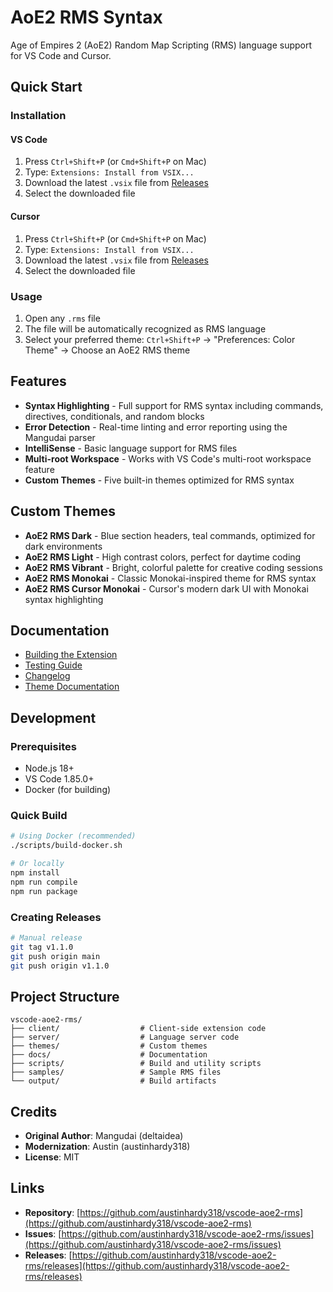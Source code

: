 # AoE2 RMS Syntax

Age of Empires 2 (AoE2) Random Map Scripting (RMS) language support for VS Code and Cursor.

## Quick Start

### Installation

#### VS Code

1. Press `Ctrl+Shift+P` (or `Cmd+Shift+P` on Mac)
2. Type: `Extensions: Install from VSIX...`
3. Download the latest `.vsix` file from [Releases](https://github.com/austinhardy318/vscode-aoe2-rms/releases)
4. Select the downloaded file

#### Cursor

1. Press `Ctrl+Shift+P` (or `Cmd+Shift+P` on Mac)
2. Type: `Extensions: Install from VSIX...`
3. Download the latest `.vsix` file from [Releases](https://github.com/austinhardy318/vscode-aoe2-rms/releases)
4. Select the downloaded file

### Usage

1. Open any `.rms` file
2. The file will be automatically recognized as RMS language
3. Select your preferred theme: `Ctrl+Shift+P` → "Preferences: Color Theme" → Choose an AoE2 RMS theme

## Features

- **Syntax Highlighting** - Full support for RMS syntax including commands, directives, conditionals, and random blocks
- **Error Detection** - Real-time linting and error reporting using the Mangudai parser
- **IntelliSense** - Basic language support for RMS files
- **Multi-root Workspace** - Works with VS Code's multi-root workspace feature
- **Custom Themes** - Five built-in themes optimized for RMS syntax

## Custom Themes

- **AoE2 RMS Dark** - Blue section headers, teal commands, optimized for dark environments
- **AoE2 RMS Light** - High contrast colors, perfect for daytime coding
- **AoE2 RMS Vibrant** - Bright, colorful palette for creative coding sessions
- **AoE2 RMS Monokai** - Classic Monokai-inspired theme for RMS syntax
- **AoE2 RMS Cursor Monokai** - Cursor's modern dark UI with Monokai syntax highlighting

## Documentation

- [Building the Extension](docs/BUILD.md)
- [Testing Guide](docs/TESTING.md)
- [Changelog](docs/CHANGELOG.md)
- [Theme Documentation](themes/README.md)

## Development

### Prerequisites

- Node.js 18+
- VS Code 1.85.0+
- Docker (for building)

### Quick Build

```bash
# Using Docker (recommended)
./scripts/build-docker.sh

# Or locally
npm install
npm run compile
npm run package
```

### Creating Releases

```bash
# Manual release
git tag v1.1.0
git push origin main
git push origin v1.1.0
```

## Project Structure

```text
vscode-aoe2-rms/
├── client/                  # Client-side extension code
├── server/                  # Language server code
├── themes/                  # Custom themes
├── docs/                    # Documentation
├── scripts/                 # Build and utility scripts
├── samples/                 # Sample RMS files
└── output/                  # Build artifacts
```

## Credits

- **Original Author**: Mangudai (deltaidea)
- **Modernization**: Austin (austinhardy318)
- **License**: MIT

## Links

- **Repository**: [https://github.com/austinhardy318/vscode-aoe2-rms](https://github.com/austinhardy318/vscode-aoe2-rms)
- **Issues**: [https://github.com/austinhardy318/vscode-aoe2-rms/issues](https://github.com/austinhardy318/vscode-aoe2-rms/issues)
- **Releases**: [https://github.com/austinhardy318/vscode-aoe2-rms/releases](https://github.com/austinhardy318/vscode-aoe2-rms/releases)
 
 
